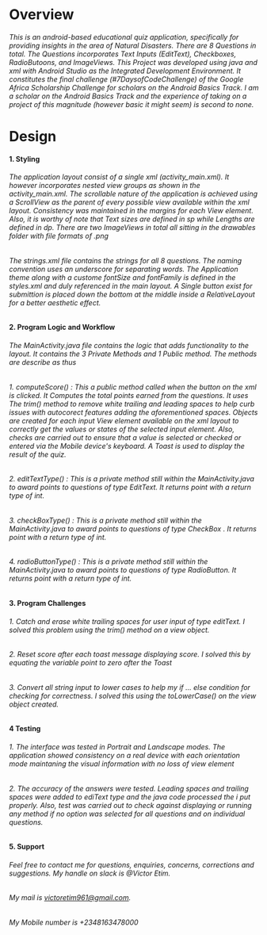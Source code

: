 # Overview
###### This is an android-based educational quiz application, specifically for providing insights in the area of Natural Disasters. There are 8 Questions in total. The Questions incorporates Text Inputs (EditText), Checkboxes, RadioButoons, and ImageViews. This Project was developed using java and xml with Android Studio as the Integrated Development Environment. It constitutes the final challenge (#7DaysofCodeChallenge) of the Google Africa Scholarship Challenge for scholars on the Android Basics Track. I am a scholar on the Android Basics Track and the experience of taking on a project of this magnitude (however basic it might seem) is second to none.
# Design
#### 1. Styling
###### The application layout consist of a single xml (_activity_main.xml_). It however incorporates nested view groups as shown in the _activity_main.xml_. The scrollable nature of the application is achieved using a ScrollView as the parent of every possible view available within the xml layout. Consistency was maintained in the margins for each View element. Also, it is worthy of note that Text sizes are defined in sp while Lengths are defined in dp. There are two ImageViews in total all sitting in the _drawables_ folder with file formats of _.png_
###### The _strings.xml_ file contains the strings for all 8 questions. The naming convention uses an underscore for separating words. The Application theme along with a custome fontSize and fontFamily is defined in the _styles.xml_ and duly referenced in the main layout. A Single button exist for submittion is placed down the bottom at the middle inside a RelativeLayout for a better aesthetic effect.
#### 2. Program Logic and Workflow
###### The _MainActivity.java_ file contains the logic that adds functionality to the layout. It contains the 3 Private Methods and 1 Public method. The methods are describe as thus
###### 1. *computeScore()* : This a public method called when the button on the xml is clicked. It Computes the total points earned from the questions. It uses The _trim()_ method to remove white trailing and leading spaces to help curb issues with autocorect features adding the aforementioned spaces. Objects are created for each input View element available on the xml layout to correctly get the values or states of the selected input element. Also, checks are carried out to ensure that a value is selected or checked or entered via the Mobile device's keyboard. A _Toast_ is used to display the result of the quiz.
###### 2. *editTextType()* : This is a private method still within the _MainActivity.java_ to award points to questions of type _EditText_. It returns _point_ with a return type of _int_.
###### 3. *checkBoxType()* : This is a private method still within the _MainActivity.java_ to award points to questions of type _CheckBox_ . It returns _point_ with a return type of _int_.
###### 4. *radioButtonType()* : This is a private method still within the _MainActivity.java_ to award points to questions of type _RadioButton_. It returns _point_ with a return type of _int_.
#### 3. Program Challenges
###### 1. Catch and erase white trailing spaces for user input of type _editText_. I solved this problem using the _trim()_ method on a view object.
###### 2. Reset score after each toast message displaying score. I solved this by equating the variable _point_ to zero after the _Toast_
###### 3. Convert all string input to lower cases to help my _if ... else_ condition for checking for correctness. I solved this using the  _toLowerCase()_ on the view object created.
#### 4 Testing
###### 1. The interface was tested in Portrait and Landscape modes. The application showed consistency on a real device with each orientation mode maintaning the visual information with no loss of view element
###### 2. The accuracy of the answers were tested. Leading spaces and trailing spaces were added to _ediText_ type and the java code processed the i put properly. Also, test was carried out to check against displaying or running any method if no option was selected for all questions and on individual questions.
#### 5. Support
###### Feel free to contact me for questions, enquiries, concerns, corrections and suggestions. My handle on slack is *@Victor Etim*.
###### My mail is victoretim961@gmail.com.
###### My Mobile number is +2348163478000


